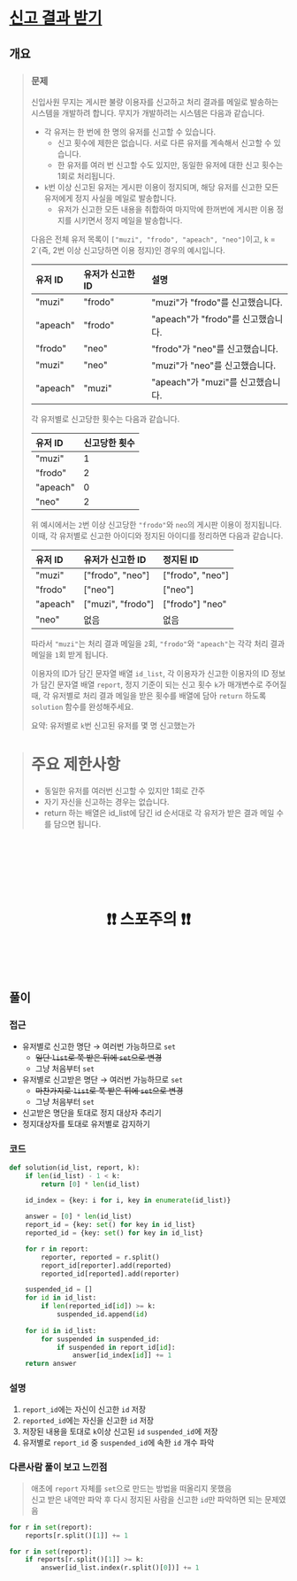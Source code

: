 # [신고 결과 받기](https://school.programmers.co.kr/learn/courses/30/lessons/92334)

## 개요
> ### 문제
> 신입사원 무지는 게시판 불량 이용자를 신고하고 처리 결과를 메일로 발송하는 시스템을 개발하려 합니다. 무지가 개발하려는 시스템은 다음과 같습니다.
>
> - 각 유저는 한 번에 한 명의 유저를 신고할 수 있습니다.  
>   - 신고 횟수에 제한은 없습니다. 서로 다른 유저를 계속해서 신고할 수 있습니다.  
>   - 한 유저를 여러 번 신고할 수도 있지만, 동일한 유저에 대한 신고 횟수는 1회로 처리됩니다.  
> - `k`번 이상 신고된 유저는 게시판 이용이 정지되며, 해당 유저를 신고한 모든 유저에게 정지 사실을 메일로 발송합니다.  
>   - 유저가 신고한 모든 내용을 취합하여 마지막에 한꺼번에 게시판 이용 정지를 시키면서 정지 메일을 발송합니다.
> 
> 다음은 전체 유저 목록이 `["muzi", "frodo", "apeach", "neo"]`이고, `k` = 2`(즉, 2번 이상 신고당하면 이용 정지)인 경우의 예시입니다.
> 
> | 유저 ID  | 유저가 신고한 ID | 설명                               |
> | :------- | :--------------- | :--------------------------------- |
> | "muzi"   | "frodo"          | "muzi"가 "frodo"를 신고했습니다.   |
> | "apeach" | "frodo"          | "apeach"가 "frodo"를 신고했습니다. |
> | "frodo"  | "neo"            | "frodo"가 "neo"를 신고했습니다.    |
> | "muzi"   | "neo"            | "muzi"가 "neo"를 신고했습니다.     |
> | "apeach" | "muzi"           | "apeach"가 "muzi"를 신고했습니다.  |  
>
> 각 유저별로 신고당한 횟수는 다음과 같습니다.
> 
> | 유저 ID  | 신고당한 횟수 |
> | :------- | :------------ |
> | "muzi"   | 1             |
> | "frodo"  | 2             |
> | "apeach" | 0             |
> | "neo"    | 2             |
> 
> 위 예시에서는 `2`번 이상 신고당한 `"frodo"`와 `neo`의 게시판 이용이 정지됩니다. 이때, 각 유저별로 신고한 아이디와 정지된 아이디를 정리하면 다음과 같습니다.
> 
> | 유저 ID  | 유저가 신고한 ID  | 정지된 ID        |
> | :------- | :---------------- | :--------------- |
> | "muzi"   | \["frodo", "neo"\]  | \["frodo", "neo"\] |
> | "frodo"  | \["neo"\]           | \["neo"\]          |
> | "apeach" | \["muzi", "frodo"\] | \["frodo"\]    "neo"    |
> | "neo"    | 없음              | 없음             |
>
> 따라서 `"muzi"`는 처리 결과 메일을 `2`회, `"frodo"`와 `"apeach"`는 각각 처리 결과 메일을 `1`회 받게 됩니다.
> 
> 이용자의 ID가 담긴 문자열 배열 `id_list`, 각 이용자가 신고한 이용자의 ID 정보가 담긴 문자열 배열 `report`, 정지 기준이 되는 신고 횟수 `k`가 매개변수로 주어질 때, 각 유저별로 처리 결과 메일을 받은 횟수를 배열에 담아 `return` 하도록 `solution` 함수를 완성해주세요.
>
> 요약: 유저별로 `k`번 신고된 유저를 몇 명 신고했는가

> # 주요 제한사항
> - 동일한 유저를 여러번 신고할 수 있지만 1회로 간주
> - 자기 자신을 신고하는 경우는 없습니다.
> - return 하는 배열은 id_list에 담긴 id 순서대로 각 유저가 받은 결과 메일 수를 담으면 됩니다.

<h1 align="center"><br><br><br>❗️❗️ 스포주의 ❗️❗️<br><br><br></h1>

## 풀이
### 접근
- 유저별로 신고한 명단 $\to$ 여러번 가능하므로 `set`
  - ~~일단 `list`로 쭉 받은 뒤에 `set`으로 변경~~
  - 그냥 처음부터 `set`
- 유저별로 신고받은 명단 $\to$ 여러번 가능하므로 `set`
  - ~~마찬가지로 `list`로 쭉 받은 뒤에 `set`으로 변경~~
  - 그냥 처음부터 `set`
- 신고받은 명단을 토대로 정지 대상자 추리기
- 정지대상자를 토대로 유저별로 감지하기

### 코드
```python
def solution(id_list, report, k):
    if len(id_list) - 1 < k:
        return [0] * len(id_list)
    
    id_index = {key: i for i, key in enumerate(id_list)}

    answer = [0] * len(id_list)
    report_id = {key: set() for key in id_list}
    reported_id = {key: set() for key in id_list}

    for r in report:
        reporter, reported = r.split()
        report_id[reporter].add(reported)
        reported_id[reported].add(reporter)

    suspended_id = []
    for id in id_list:
        if len(reported_id[id]) >= k:
            suspended_id.append(id)
    
    for id in id_list:
        for suspended in suspended_id:
            if suspended in report_id[id]:
                answer[id_index[id]] += 1
    return answer
```

### 설명
1. `report_id`에는 자신이 신고한 `id` 저장
2. `reported_id`에는 자신을 신고한 `id` 저장
3. 저장된 내용을 토대로 `k`이상 신고된 `id` `suspended_id`에 저장
4. 유저별로 `report_id` 중 `suspended_id`에 속한 `id` 개수 파악

### 다른사람 풀이 보고 느낀점
> 애초에 `report` 자체를 `set`으로 만드는 방법을 떠올리지 못했음  
> 신고 받은 내역만 파악 후 다시 정지된 사람을 신고한 `id`만 파악하면 되는 문제였음 

```python
for r in set(report):
    reports[r.split()[1]] += 1

for r in set(report):
    if reports[r.split()[1]] >= k:
        answer[id_list.index(r.split()[0])] += 1
```